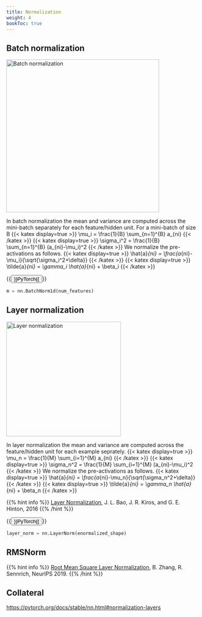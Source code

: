 ```yaml
---
title: Normalization
weight: 4
bookToc: true
---
```




## Batch normalization

<img src="../img/batch.jpeg" alt="Batch normalization" width="400"/>

In batch normalization the mean and variance are computed across the mini-batch separately for each feature/hidden unit. For a mini-batch of size B
{{< katex display=true >}}
\mu_i = \frac{1}{B} \sum_{n=1}^{B} a_{ni}
{{< /katex >}}
{{< katex display=true >}}
\sigma_i^2 = \frac{1}{B} \sum_{n=1}^{B} (a_{ni}-\mu_i)^2
{{< /katex >}}
We normalize the pre-activations as follows.
{{< katex display=true >}}
\hat{a}_{ni} = \frac{a_{ni}-\mu_i}{\sqrt{\sigma_i^2+\delta}}
{{< /katex >}}
{{< katex display=true >}}
\tilde{a}_{ni} = \gamma_i \hat{a}_{ni} + \beta_i
{{< /katex >}}

{{<button href="https://pytorch.org/docs/stable/generated/torch.nn.BatchNorm1d.html#torch.nn.BatchNorm1d">}}PyTorch{{</button>}}
```python
m = nn.BatchNorm1d(num_features)
```

## Layer normalization

<img src="../img/layer.jpeg" alt="Layer normalization" width="300"/>

In layer normalization the mean and variance are computed across the feature/hidden unit for each example seprately.
{{< katex display=true >}}
\mu_n = \frac{1}{M} \sum_{i=1}^{M} a_{ni}
{{< /katex >}}
{{< katex display=true >}}
\sigma_n^2 = \frac{1}{M} \sum_{i=1}^{M} (a_{ni}-\mu_i)^2
{{< /katex >}}
We normalize the pre-activations as follows.
{{< katex display=true >}}
\hat{a}_{ni} = \frac{a_{ni}-\mu_n}{\sqrt{\sigma_n^2+\delta}}
{{< /katex >}}
{{< katex display=true >}}
\tilde{a}_{ni} = \gamma_n \hat{a}_{ni} + \beta_n
{{< /katex >}}

{{% hint info %}}
[Layer Normalization](https://arxiv.org/abs/1607.06450), J. L. Bao, J. R. Kiros, and G. E. Hinton, 2016
{{% /hint %}}


{{<button href="https://pytorch.org/docs/stable/generated/torch.nn.LayerNorm.html#torch.nn.LayerNorm">}}PyTorch{{</button>}}
```python
layer_norm = nn.LayerNorm(enormalized_shape)
```

## RMSNorm

{{% hint info %}}
[Root Mean Square Layer Normalization](https://arxiv.org/abs/1910.07467), B. Zhang, R. Sennrich, NeurIPS 2019.
{{% /hint %}}



## Collateral

https://pytorch.org/docs/stable/nn.html#normalization-layers
